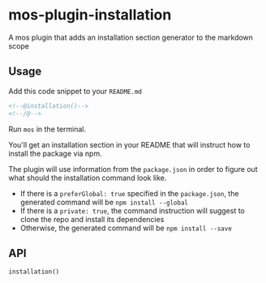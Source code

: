 # mos-plugin-installation

A mos plugin that adds an installation section generator to the markdown scope

## Usage

Add this code snippet to your `README.md`

```md
<!--@installation()-->
<!--/@-->
```

Run `mos` in the terminal.

You'll get an installation section in your README that will instruct how to install the package via npm.

The plugin will use information from the `package.json` in order to figure out what should the installation command look like.

- If there is a `preferGlobal: true` specified in the `package.json`, the generated command will be `npm install --global`
- If there is a `private: true`, the command instruction will suggest to clone the repo and install its dependencies
- Otherwise, the generated command will be `npm install --save`

## API

`installation()`
